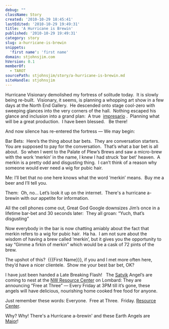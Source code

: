 ```yaml
---
debug: ""
className: Story
created: '2010-10-29 18:45:41'
lastEdited: '2010-10-29 19:49:31'
title: 'A Hurricane is Brewin'
published: '2010-10-29 19:49:31'
category: story
slug: a-hurricane-is-brewin
snippets:
  'first name': 'first name'
domain: stjohnsjim.com
hVersion: 0.1
memberOf:
  - TAROT
sourcePath: stjohnsjim/story/a-hurricane-is-brewin.md
siteHandle: stjohnsjim
---
```

Hurricane Visionary demolished my fortress of solitude today.&nbsp; It is slowly being re-built.&nbsp; Visionary, it seems, is planning a whopping art show in a few days at the North End Gallery.&nbsp; He descended onto stage cool-zero with sweeping glances into the very corners of the hall. &nbsp;Nothing escaped his glance and inclusion into a grand plan: &nbsp;A true&nbsp; [impresario][0] .&nbsp; Planning what will be a great production.&nbsp; I have been blessed. &nbsp; Be there!&nbsp;

And now silence has re-entered the fortress &mdash; We may begin:

Bar Bets:&nbsp; Here&rsquo;s the thing about bar bets.&nbsp; They are conversation starters.&nbsp; You are supposed to pay for the conversation.&nbsp; That&rsquo;s what a bar bet is all about.&nbsp; So when I went to the Palate of Plew&rsquo;s Brews and saw a micro-brew with the work &lsquo;merkin&rsquo; in the name, I knew I had struck &lsquo;bar bet&rsquo; heaven.&nbsp; A merkin is a pretty odd and disgusting thing.&nbsp; I can&rsquo;t think of a reason why someone would ever need a wig for pubic hair.

Me: I&rsquo;ll bet that no one here knows what the word &lsquo;merkin&rsquo; means.&nbsp; Buy me a beer and I&rsquo;ll tell you.

Them:&nbsp; Oh, no&hellip; Let&rsquo;s look it up on the internet. &nbsp;There's a hurricane a-brewin with our appetite for information.

All the cell phones come out, Great God Google downsizes Jim&rsquo;s once in a lifetime bar-bet and 30 seconds later:&nbsp; They all groan: &ldquo;Yuch, that&rsquo;s disgusting&rdquo;

Now everybody in the bar is now chatting amiably about the fact that merkin refers to a wig for pubic hair.&nbsp; Ha ha.&nbsp; I am not sure about the wisdom of having a brew called &lsquo;merkin&rsquo;, but it gives you the opportunity to say &ldquo;Gimme a firkin of merkin&rdquo; which would be a cask of 72 pints of the brew.

The upshot of this?&nbsp; {{{First Name}}}, if you and I met more often here, they&rsquo;d have a nicer clientele.&nbsp; Show me your best bar bet, OK?

I have just been handed a Late Breaking Flash! &nbsp; The [Satvik][1] Angel&rsquo;s are coming to nest at the [NW Resource Center][2] on Lombard: They are announcing &ldquo;Free at Three&rdquo; &mdash; Every Friday at 3PM till it&rsquo;s gone, these angels will have delicious, nourishing home cooked free food for anyone.

Just remember these words: Everyone.&nbsp; Free at Three.&nbsp; Friday. [Resource Center][2].

Why? Why! There's a Hurricane a-brewin' and these Earth Angels are [Major][3]!

[0]: http://en.wikipedia.org/wiki/Impresario
[1]: http://medical-dictionary.thefreedictionary.com/Satvik
[2]: http://nwresourcecenter.com/
[3]: http://www.library.yale.edu/~llicense/forcegen.shtml